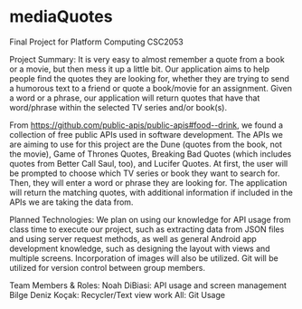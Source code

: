 # mediaQuotes
Final Project for Platform Computing CSC2053

Project Summary:
It is very easy to almost remember a quote from a book or a movie, but then mess it up a little bit. Our application aims to help people find the quotes they are looking for, whether they are trying to send a humorous text to a friend or quote a book/movie for an assignment. Given a word or a phrase, our application will return quotes that have that word/phrase within the selected TV series and/or book(s).

From https://github.com/public-apis/public-apis#food--drink, we found a collection of free public APIs used in software development. The APIs we are aiming to use for this project are the Dune (quotes from the book, not the movie), Game of Thrones Quotes, Breaking Bad Quotes (which includes quotes from Better Call Saul, too), and Lucifer Quotes. At first, the user will be prompted to choose which TV series or book they want to search for. Then, they will enter a word or phrase they are looking for. The application will return the matching quotes, with additional information if included in the APIs we are taking the data from.

Planned Technologies:
We plan on using our knowledge for API usage from class time to execute our project, such as extracting data from JSON files and using server request methods, as well as general Android app development knowledge, such as designing the layout with views and multiple screens. Incorporation of images will also be utilized. Git will be utilized for version control between group members.

Team Members & Roles:
Noah DiBiasi: API usage and screen management
Bilge Deniz Koçak: Recycler/Text view work
All: Git Usage
